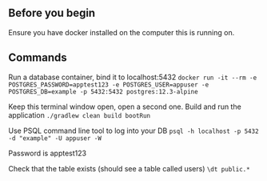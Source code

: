 ## Before you begin

Ensure you have docker installed on the computer this is running on. 

## Commands
Run a database container, bind it to localhost:5432 
`docker run -it --rm -e POSTGRES_PASSWORD=apptest123 -e POSTGRES_USER=appuser -e POSTGRES_DB=example -p 5432:5432 postgres:12.3-alpine`

Keep this terminal window open, open a second one. Build and run the application 
`./gradlew clean build bootRun`

Use PSQL command line tool to log into your DB 
`psql -h localhost -p 5432 -d "example" -U appuser -W`

Password is apptest123

Check that the table exists (should see a table called users) 
`\dt public.*`
